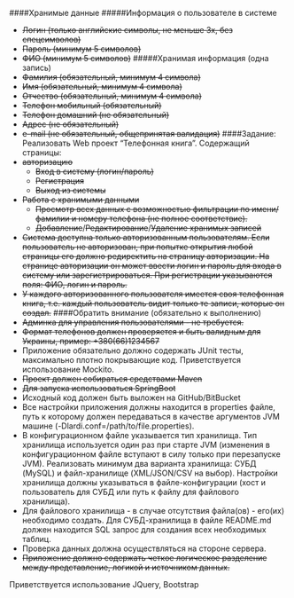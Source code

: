  
####Хранимые данные
#####Информация о пользователе в системе
* ~~Логин (только английские символы, не меньше 3х, без спецсимволов)~~
* ~~Пароль (минимум 5 символов)~~
* ~~ФИО (минимум 5 символов)~~
#####Хранимая информация (одна запись)
* ~~Фамилия (обязательный, минимум 4 символа)~~
* ~~Имя (обязательный, минимум 4 символа)~~
* ~~Отчество (обязательный, минимум 4 символа)~~
* ~~Телефон мобильный (обязательный)~~
* ~~Телефон домашний (не обязательный)~~
* ~~Адрес (не обязательный)~~
* ~~e-mail (не обязательный, общепринятая валидация)~~
####Задание:
Реализовать Web проект “Телефонная книга”.  Содержащий страницы:
* ~~авторизацию~~
    * ~~Вход в систему (логин/пароль)~~
    * ~~Регистрация~~
    * ~~Выход из системы~~
* ~~Работа с хранимыми данными~~
    * ~~Просмотр всех данных с возможностью фильтрации по имени/фамилии и номеру телефона (не полное соответствие).~~
    * ~~Добавление~~/~~Редактирование~~/~~Удаление хранимых записей~~
* ~~Система доступна только авторизованным пользователям. Если пользователь не авторизован, при попытке открытия любой 
страницы его должно редиректить на страницу авторизации. На странице авторизации он может ввести логин и пароль для 
входа в систему или зарегистрироваться. При регистрации указываются поля: ФИО, логин и пароль.~~
* ~~У каждого авторизованного пользователя имеется своя телефонная книга, т.е. каждый пользователь видит только те 
записи, которые он создал.~~
####Обратить внимание (обязательно к выполнению)
* ~~Админка для управления пользователями - не требуется.~~
* ~~Формат телефонов должен проверяется и быть валидным для Украины, пример: +380(66)1234567~~
* Приложение обязательно должно содержать JUnit тесты, максимально плотно покрывающие код. 
Приветствуется использование Mockito.
* ~~Проект должен собираться средствами Maven~~
* ~~Для запуска использоваться SpringBoot~~
* Исходный код должен быть выложен на GitHub/BitBucket
* Все настройки приложения должны находится в properties файле, путь к которому должен передаваться в качестве 
аргументов JVM машине (-Dlardi.conf=/path/to/file.properties).
* В конфигурационном файле указывается тип хранилища. Тип хранилища используется один раз при старте JVM (изменения 
в конфигурационном файле вступают в силу только при перезапуске JVM). Реализовать минимум два варианта хранилища: 
СУБД (MySQL) и файл-хранилище (XML/JSON/CSV на выбор). Настройки хранилища должны указываться в файле-конфигурации 
(хост и пользователь для СУБД или путь к файлу для файлового хранилища).
* Для файлового хранилища - в случае отсутствия файла(ов) - его(их) необходимо создать. Для СУБД-хранилища в файле 
README.md должен находится SQL запрос для создания всех необходимых таблиц.
* Проверка данных должна осуществляться на стороне сервера.
* ~~Приложение должно содержать четкое логическое разделение между представление, логикой и источником данных.~~

Приветствуется
использование JQuery, Bootstrap